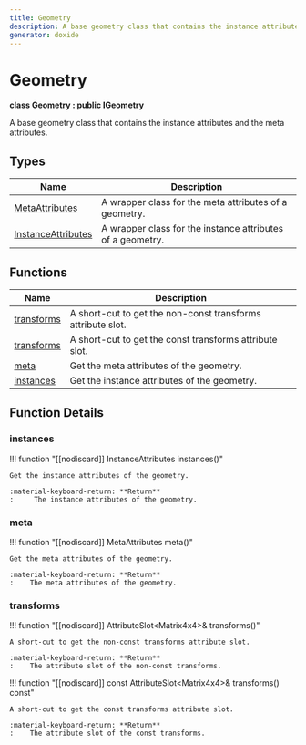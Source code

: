 ```yaml
---
title: Geometry
description: A base geometry class that contains the instance attributes and the meta attributes. 
generator: doxide
---
```



# Geometry

**class Geometry : public IGeometry**



A base geometry class that contains the instance attributes and the meta attributes.
 




## Types

| Name | Description |
| ---- | ----------- |
| [MetaAttributes](MetaAttributes/index.md) | A wrapper class for the meta attributes of a geometry.  |
| [InstanceAttributes](InstanceAttributes/index.md) | A wrapper class for the instance attributes of a geometry.  |

## Functions

| Name | Description |
| ---- | ----------- |
| [transforms](#transforms) | A short-cut to get the non-const transforms attribute slot. |
| [transforms](#transforms) | A short-cut to get the const transforms attribute slot. |
| [meta](#meta) | Get the meta attributes of the geometry. |
| [instances](#instances) | Get the instance attributes of the geometry. |

## Function Details

### instances<a name="instances"></a>
!!! function "[[nodiscard]] InstanceAttributes instances()"

    
    
    Get the instance attributes of the geometry.
    
    :material-keyboard-return: **Return**
    :     The instance attributes of the geometry.
    
    

### meta<a name="meta"></a>
!!! function "[[nodiscard]] MetaAttributes meta()"

    
    
    Get the meta attributes of the geometry.
    
    :material-keyboard-return: **Return**
    :    The meta attributes of the geometry.
    
    

### transforms<a name="transforms"></a>
!!! function "[[nodiscard]] AttributeSlot&lt;Matrix4x4&gt;&amp; transforms()"

    
    
    A short-cut to get the non-const transforms attribute slot.
    
    :material-keyboard-return: **Return**
    :    The attribute slot of the non-const transforms.
    
    

!!! function "[[nodiscard]] const AttributeSlot&lt;Matrix4x4&gt;&amp; transforms() const"

    
    
    A short-cut to get the const transforms attribute slot.
    
    :material-keyboard-return: **Return**
    :    The attribute slot of the const transforms.
    
    

